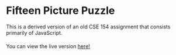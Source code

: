 # Fifteen Picture Puzzle
This is a derived version of an old CSE 154 assignment that consists primarily of JavaScript.
####
You can view the live version [here!](https://karamvir-rai.github.io/fifteen-puzzle/fifteen.html)
